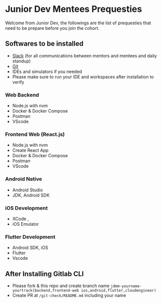 # Junior Dev Mentees Prequesties

Welcome from Junior Dev, the followings are the list of prequesties that need to be prepare before you join the cohort.

## Softwares to be installed
- [Slack](https://slack.com/downloads) (for all communications between mentors and mentees and daily standup)
- [Git](https://git-scm.com/book/en/v2/Getting-Started-Installing-Git)
- IDEs and simulators if you needed
- Please make sure to run your IDE and workspaces after installation to verify

### Web Backend 
- Node.js with nvm
- Docker & Docker Compose
- Postman
- VScode

### Frontend Web (React.js)
- Node.js with nvm
- Create React App
- Docker & Docker Compose
- Postman
- VScode

### Android Native 
- Android Studio
- JDK, Android SDK 

### iOS Development 
- XCode , 
- iOS Emulator

### Flutter Development 
- Android SDK, iOS 
- Flutter 
- Vscode 

## After Installing Gitlab CLI
- Please fork & this repo and create branch name `jdmm-yourname-yourtrack(backend,frontend-web ios,android,flutter,cloudengineer)`
- Create PR at `/git-check/README.md` including your name 

